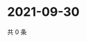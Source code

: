 # 2021-09-30

共 0 条

<!-- BEGIN WEIBO -->
<!-- 最后更新时间 Thu Sep 30 2021 22:12:35 GMT+0800 (China Standard Time) -->

<!-- END WEIBO -->
